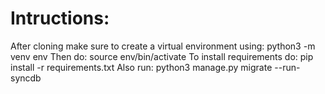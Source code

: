 # Intructions:
After cloning make sure to create a virtual environment using: python3 -m venv env
Then do: source env/bin/activate
To install requirements do: pip install -r requirements.txt
Also run: python3 manage.py migrate --run-syncdb
